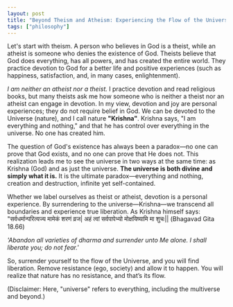 ```yaml
---
layout: post
title: "Beyond Theism and Atheism: Experiencing the Flow of the Universe"
tags: ["philosophy"]
---
```


Let's start with theism. A person who believes in God is a theist, while an atheist is someone who denies the existence of God. Theists believe that God does everything, has all powers, and has created the entire world. They practice devotion to God for a better life and positive experiences (such as happiness, satisfaction, and, in many cases, enlightenment).

*I am neither an atheist nor a theist.* I practice devotion and read religious books, but many theists ask me how someone who is neither a theist nor an atheist can engage in devotion. In my view, devotion and joy are personal experiences; they do not require belief in God. We can be devoted to the Universe (nature), and I call nature **"Krishna"**. Krishna says, "I am everything and nothing," and that he has control over everything in the universe. No one has created him.

The question of God's existence has always been a paradox—no one can prove that God exists, and no one can prove that He does not. This realization leads me to see the universe in two ways at the same time: as Krishna (God) and as just the universe. **The universe is both divine and simply what it is.** It is the ultimate paradox—everything and nothing, creation and destruction, infinite yet self-contained.

Whether we label ourselves as theist or atheist, devotion is a personal experience. By surrendering to the universe—Krishna—we transcend all boundaries and experience true liberation. As Krishna himself says:
"सर्वधर्मान्परित्यज्य मामेकं शरणं व्रज|
अहं त्वां सर्वपापेभ्यो मोक्षयिष्यामि मा शुचः|| (Bhagavad Gita 18.66)

*'Abandon all varieties of dharma and surrender unto Me alone. I shall liberate you; do not fear.'*

So, surrender yourself to the flow of the Universe, and you will find liberation. Remove resistance (ego, society) and allow it to happen. You will realize that nature has no resistance, and that’s its flow.

(Disclaimer: Here, "universe" refers to everything, including the multiverse and beyond.)


